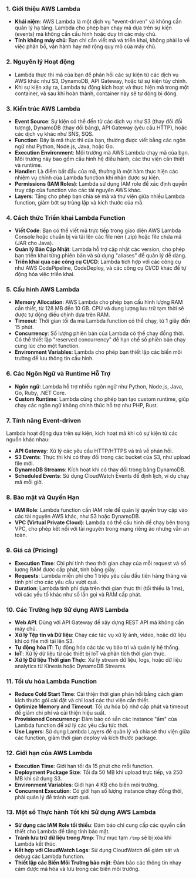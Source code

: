 
### 1. **Giới thiệu AWS Lambda**

   - **Khái niệm**: AWS Lambda là một dịch vụ "event-driven" và không cần quản lý hạ tầng. Lambda cho phép bạn chạy mã dựa trên sự kiện (events) mà không cần cấu hình hoặc duy trì các máy chủ.
   - **Tính không máy chủ**: Bạn chỉ cần viết mã và triển khai, không phải lo về việc phân bổ, vận hành hay mở rộng quy mô của máy chủ.

### 2. **Nguyên lý Hoạt động**

   - Lambda thực thi mã của bạn để phản hồi các sự kiện từ các dịch vụ AWS khác như S3, DynamoDB, API Gateway, hoặc từ sự kiện tùy chỉnh.
   - Khi sự kiện xảy ra, Lambda tự động kích hoạt và thực hiện mã trong một container, và sau khi hoàn thành, container này sẽ tự động bị đóng.

### 3. **Kiến trúc AWS Lambda**

   - **Event Source**: Sự kiện có thể đến từ các dịch vụ như S3 (thay đổi đối tượng), DynamoDB (thay đổi bảng), API Gateway (yêu cầu HTTP), hoặc các dịch vụ khác như SNS, SQS.
   - **Function**: Đây là mã thực thi của bạn, thường được viết bằng các ngôn ngữ như Python, Node.js, Java, hoặc Go.
   - **Execution Environment**: Môi trường mà AWS Lambda chạy mã của bạn. Môi trường này bao gồm cấu hình hệ điều hành, các thư viện cần thiết và runtime.
   - **Handler**: Là điểm bắt đầu của mã, thường là một hàm thực hiện các nhiệm vụ chính của Lambda function khi nhận được sự kiện.
   - **Permissions (IAM Roles)**: Lambda sử dụng IAM role để xác định quyền truy cập của function vào các tài nguyên AWS khác.
   - **Layers**: Tầng cho phép bạn chia sẻ mã và thư viện giữa nhiều Lambda function, giảm bớt sự trùng lặp và kích thước của mã.

### 4. **Cách thức Triển khai Lambda Function**

   - **Viết Code**: Bạn có thể viết mã trực tiếp trong giao diện AWS Lambda Console hoặc chuẩn bị và tải lên các file nén (.zip) hoặc file chứa mã (JAR cho Java).
   - **Quản lý Bản Cập Nhật**: Lambda hỗ trợ cập nhật các version, cho phép bạn triển khai từng phiên bản và sử dụng "aliases" để quản lý dễ dàng.
   - **Triển khai qua các công cụ CI/CD**: Lambda tích hợp với các công cụ như AWS CodePipeline, CodeDeploy, và các công cụ CI/CD khác để tự động hóa việc triển khai.

### 5. **Cấu hình AWS Lambda**

   - **Memory Allocation**: AWS Lambda cho phép bạn cấu hình lượng RAM cần thiết, từ 128 MB đến 10 GB. CPU và dung lượng lưu trữ tạm thời sẽ được tự động điều chỉnh dựa trên RAM.
   - **Timeout**: Thời gian tối đa mà Lambda function có thể chạy, từ 1 giây đến 15 phút.
   - **Concurrency**: Số lượng phiên bản của Lambda có thể chạy đồng thời. Có thể thiết lập "reserved concurrency" để hạn chế số phiên bản chạy cùng lúc cho một function.
   - **Environment Variables**: Lambda cho phép bạn thiết lập các biến môi trường để lưu thông tin cấu hình.

### 6. **Các Ngôn Ngữ và Runtime Hỗ Trợ**

   - **Ngôn ngữ**: Lambda hỗ trợ nhiều ngôn ngữ như Python, Node.js, Java, Go, Ruby, .NET Core.
   - **Custom Runtime**: Lambda cũng cho phép bạn tạo custom runtime, giúp chạy các ngôn ngữ không chính thức hỗ trợ như PHP, Rust.

### 7. **Tính năng Event-driven**

   Lambda hoạt động dựa trên sự kiện, kích hoạt mã khi có sự kiện từ các nguồn khác nhau:
   
   - **API Gateway**: Xử lý các yêu cầu HTTP/HTTPS và trả về phản hồi.
   - **S3 Events**: Thực thi khi có thay đổi trong các bucket của S3, như upload file mới.
   - **DynamoDB Streams**: Kích hoạt khi có thay đổi trong bảng DynamoDB.
   - **Scheduled Events**: Sử dụng CloudWatch Events để định lịch, ví dụ chạy mã mỗi giờ.

### 8. **Bảo mật và Quyền Hạn**

   - **IAM Role**: Lambda function cần IAM role để quản lý quyền truy cập vào các tài nguyên AWS khác, như S3 hoặc DynamoDB.
   - **VPC (Virtual Private Cloud)**: Lambda có thể cấu hình để chạy bên trong VPC, cho phép kết nối với tài nguyên trong mạng riêng ảo nhưng vẫn an toàn.

### 9. **Giá cả (Pricing)**

   - **Execution Time**: Chi phí tính theo thời gian chạy của mỗi request và số lượng RAM được cấp phát, tính bằng giây.
   - **Requests**: Lambda miễn phí cho 1 triệu yêu cầu đầu tiên hàng tháng và tính phí cho các yêu cầu vượt quá.
   - **Duration**: Lambda tính phí dựa trên thời gian thực thi (tối thiểu là 1ms), với các yếu tố khác như số lần gọi và RAM cấp phát.

### 10. **Các Trường hợp Sử dụng AWS Lambda**

   - **Web API**: Dùng với API Gateway để xây dựng REST API mà không cần máy chủ.
   - **Xử lý Tệp tin và Dữ liệu**: Chạy các tác vụ xử lý ảnh, video, hoặc dữ liệu khi có file mới tải lên S3.
   - **Tự động hóa IT**: Tự động hóa các tác vụ bảo trì và quản lý hệ thống.
   - **IoT**: Xử lý dữ liệu từ các thiết bị IoT và phân tích thời gian thực.
   - **Xử lý Dữ liệu Thời gian Thực**: Xử lý stream dữ liệu, logs, hoặc dữ liệu analytics từ Kinesis hoặc DynamoDB Streams.

### 11. **Tối ưu hóa Lambda Function**

   - **Reduce Cold Start Time**: Cải thiện thời gian phản hồi bằng cách giảm kích thước gói cài đặt và chỉ load các thư viện cần thiết.
   - **Optimize Memory and Timeout**: Tối ưu hóa bộ nhớ cấp phát và timeout để giảm chi phí và cải thiện hiệu suất.
   - **Provisioned Concurrency**: Đảm bảo có sẵn các instance "ấm" của Lambda function để xử lý các yêu cầu tức thời.
   - **Use Layers**: Sử dụng Lambda Layers để quản lý và chia sẻ thư viện giữa các function, giảm thời gian deploy và kích thước package.

### 12. **Giới hạn của AWS Lambda**

   - **Execution Time**: Giới hạn tối đa 15 phút cho mỗi function.
   - **Deployment Package Size**: Tối đa 50 MB khi upload trực tiếp, và 250 MB khi sử dụng S3.
   - **Environment Variables**: Giới hạn 4 KB cho biến môi trường.
   - **Concurrent Execution**: Có giới hạn số lượng instance chạy đồng thời, phải quản lý để tránh vượt quá.

### 13. **Một số Thực hành Tốt khi Sử dụng AWS Lambda**

   - **Sử dụng các IAM Role tối thiểu**: Đảm bảo chỉ cung cấp các quyền cần thiết cho Lambda để tăng tính bảo mật.
   - **Tránh lưu trữ dữ liệu trong /tmp**: Thư mục tạm `/tmp` sẽ bị xóa khi Lambda kết thúc.
   - **Kết hợp với CloudWatch Logs**: Sử dụng CloudWatch để giám sát và debug các Lambda function.
   - **Thiết lập các Biến Môi Trường bảo mật**: Đảm bảo các thông tin nhạy cảm được mã hóa và lưu trong các biến môi trường.
